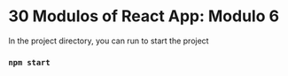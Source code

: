 # 30 Modulos of React App: Modulo 6

In the project directory, you can run to start the project

### `npm start`
